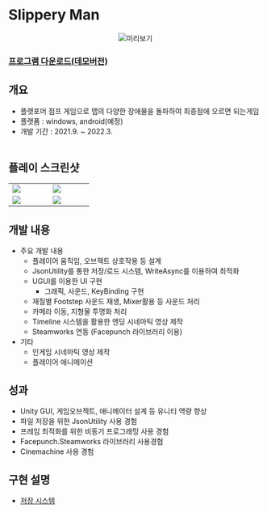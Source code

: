 # Slippery Man 
<center>

 ![미리보기](../Jump.gif)

</center>

### [프로그램 다운로드(데모버전)]()

## 개요 
- 플랫포머 점프 게임으로 맵의 다양한 장애물을 돌파하여 최종점에 오르면 되는게임
- 플랫폼 : windows, android(예정)
- 개발 기간 : 2021.9. ~ 2022.3.
<br><br>

## 플레이 스크린샷

<table>
<tr>
  <td width="20%">
    <Image src="PlayScreenShot/ArrowHitBack.jpg">
  </td>
  <td width="20%">
    <Image src="PlayScreenShot/AirUp.jpg">
  </td>
</tr>
<tr>
  <td>
    <Image src="PlayScreenShot/BindingPanelAndYAndNo.jpg">
  </td>
  <td>
    <Image src="PlayScreenShot/LadderMove.jpg">
  </td>
</tr>
</table>

## 개발 내용
- 주요 개발 내용
  - 플레이어 움직임, 오브젝트 상호작용 등 설계
  - JsonUtility를 통한 저장/로드 시스템, WriteAsync를 이용하여 최적화
  - UGUI를 이용한 UI 구현
    - 그래픽, 사운드, KeyBinding 구현
  - 재질별 Footstep 사운드 재생, Mixer활용 등 사운드 처리
  - 카메라 이동, 지형물 투명화 처리
  - Timeline 시스템을 활용한 엔딩 시네마틱 영상 제작
  - Steamworks 연동 (Facepunch 라이브러리 이용)
- 기타 
  - 인게임 시네마틱 영상 제작
  - 플레이어 애니메이션

## 성과
- Unity GUI, 게임오브젝트, 애니메이터 설계 등 유니티 역량 향상
- 파일 저장을 위한 JsonUtility 사용 경험
- 프레임 최적화를 위한 비동기 프로그래밍 사용 경험
- Facepunch.Steamworks 라이브러리 사용경험
- Cinemachine 사용 경험

## 구현 설명
- [저장 시스템](./SaveSystemDetailFortfolio/)

<!-- ## 데모버전 플레이
- [링크]() -->

